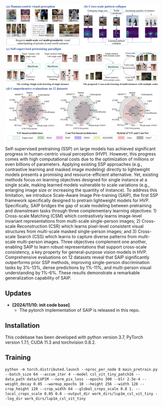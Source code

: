 
<div align="center"><img src="assets/overview.png" width="900"></div>

Self-supervised pretraining (SSP) on large models has achieved significant progress in human-centric visual perception (HVP). However, this progress comes with high computational costs due to the optimization of millions or even billions of parameters. Applying existing SSP approaches (e.g., contrastive learning and masked image modeling) directly to lightweight models presents a promising and resource-efficient alternative. Yet, existing methods focus on learning objectives designed for single instance at a single scale, making learned models vulnerable to scale variations (e.g., enlarging image size or increasing the quantity of instance). To address this limitation, we introduce Scale-Aware Image Pre-training (SAIP), the first SSP framework specifically designed to pretrain lightweight models for HVP. Specifically, SAIP bridges the gap of scale modeling between pretraining and downstream tasks through three complementary learning objectives: 1) Cross-scale Matching (CSM) which contrastively learns image-level invariant representations from multi-scale single-person images; 2) Cross-scale Reconstruction (CSR) which learns pixel-level consistent visual structures from multi-scale masked single-person images; and 3) Cross-scale Search (CSS) which learns to capture diverse patterns from multi-scale multi-person images. Three objectives complement one another, enabling SAIP to learn robust representations that support cross-scale consistency, a key property for general-purpose vision models in HVP. Comprehensive evaluations on 12 datasets reveal that SAIP significantly outperforms prior SSP methods, improving single-person discrimination tasks by 3%-13%, dense predictions by 1%-11%, and multi-person visual understanding by 1%-6%. These results demonstrate a remarkable generalization capability of SAIP.


## Updates
- **[2024/11/10: init code base]**
    * The pytorch implementation of SAIP is released in this repo. 

## Installation
This codebase has been developed with python version 3.7, PyTorch version 1.7.1, CUDA 11.3 and torchvision 0.8.2. 

## Training
```
python -m torch.distributed.launch --nproc_per_node 8 main_pretrain.py --batch_size 64 --accum_iter 4 --model csl_vit_tiny_patch16 --data_path data/LUP1M --norm_pix_loss --epochs 300 --blr 2.5e-4 --weight_decay 0.05 --warmup_epochs 10 --height 256 --width 128 --crop_height 128 --crop_width 64 --global_crops_scale 0.8 1. --local_crops_scale 0.05 0.8 --output_dir work_dirs/lup1m_csl_vit_tiny --log_dir work_dirs/lup1m_csl_vit_tiny
```